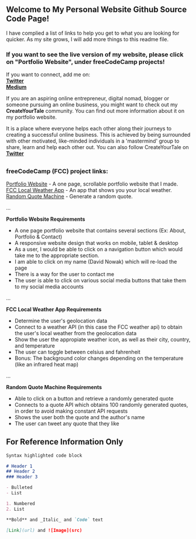 ## Welcome to My Personal Website Github Source Code Page!

I have complied a list of links to help you get to what you are looking for quicker. As my site grows, I will add more things to this readme file.

### If you want to see the live version of my website, please click on "Portfolio Website", under freeCodeCamp projects!

If you want to connect, add me on:     
**[Twitter](https://twitter.com/davidpnowak)**    
**[Medium](https://medium.com/@davidpnowak)**

If you are an aspiring online entrepreneur, digital nomad, blogger or someone pursuing an online business, you might want to check out my **CreateYourTale** community. You can find out more information about it on my portfolio website.

It is a place where everyone helps each other along their journeys to creating a successful online business. This is achieved by being surrounded with other motivated, like-minded individuals in a 'mastermind' group to share, learn and help each other out. You can also follow CreateYourTale on **[Twitter](https://twitter.com/createyourtale)**

##  

### freeCodeCamp (FCC) project links:
[Portfolio Website](https://davidpnowak.com) - A one page, scrollable portfolio website that I made.    
[FCC Local Weather App](https://davidpnowak.com/p/fcc-weather-app) - An app that shows you your local weather.  
[Random Quote Machine](https://davidpnowak.com/p/random-quote-generator-machine.html) - Generate a random quote.

...

**Portfolio Website Requirements**    
- A one page portfolio website that contains several sections (Ex: About, Portfolio & Contact)
- A responsive website design that works on mobile, tablet & desktop
- As a user, I would be able to click on a navigation button which would take me to the appropriate section.
- I am able to click on my name (David Nowak) which will re-load the page
- There is a way for the user to contact me 
- The user is able to click on various social media buttons that take them to my social media accounts 

...

**FCC Local Weather App Requirements**
- Determine the user's geolocation data
- Connect to a weather API (in this case the FCC weather api) to obtain the user's local weather from the geolocation data
- Show the user the appropiate weather icon, as well as their city, country, and temperature
- The user can toggle between celsius and fahrenheit
- Bonus: The background color changes depending on the temperature (like an infrared heat map)

...

**Random Quote Machine Requirements**
- Able to click on a button and retrieve a randomly generated quote
- Connects to a quote API which obtains 100 randomly generated quotes, in order to avoid making constant API requests
- Shows the user both the quote and the author's name 
- The user can tweet any quote that they like


## 


## For Reference Information Only

```markdown
Syntax highlighted code block

# Header 1
## Header 2
### Header 3

- Bulleted
- List

1. Numbered
2. List

**Bold** and _Italic_ and `Code` text

[Link](url) and ![Image](src)
```
